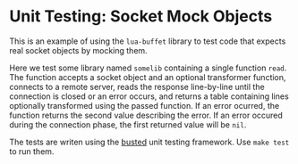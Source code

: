 # Unit Testing: Socket Mock Objects

This is an example of using the `lua-buffet` library to test code that expects real socket objects by mocking them.

Here we test some library named `somelib` containing a single function `read`. The function accepts a socket object and an optional transformer function, connects to a remote server, reads the response line-by-line until the connection is closed or an error occurs, and returns a table containing lines optionally transformed using the passed function. If an error ocurred, the function returns the second value describing the error. If an error occured during the connection phase, the first returned value will be `nil`.

The tests are writen using the [busted](https://olivinelabs.com/busted/) unit testing framework. Use `make test` to run them.
